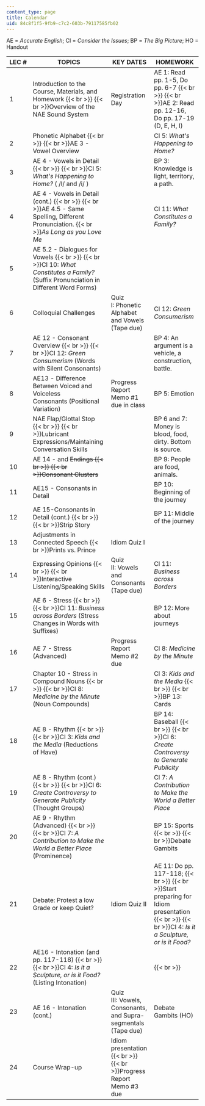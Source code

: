 ```yaml
---
content_type: page
title: Calendar
uid: 84c8f1f5-9fb9-c7c2-603b-79117585fb02
---
```


AE = _Accurate English_; CI = _Consider the Issues_; BP = _The Big Picture_; HO = Handout

| LEC # | TOPICS | KEY DATES | HOMEWORK |
| --- | --- | --- | --- |
| 1 | Introduction to the Course, Materials, and Homework  {{< br >}}  {{< br >}}Overview of the NAE Sound System | Registration Day | AE 1: Read pp. 1-5, Do pp. 6-7  {{< br >}}  {{< br >}}AE 2: Read pp. 12-16, Do pp. 17-19 (D, E, H, I) |
| 2 | Phonetic Alphabet  {{< br >}}  {{< br >}}AE 3 - Vowel Overview |  | CI 5: _What's Happening to Home?_ |
| 3 | AE 4 - Vowels in Detail  {{< br >}}  {{< br >}}CI 5: _What's Happening to Home?_ ( /I/ and /i/ ) |  | BP 3: Knowledge is light, territory, a path. |
| 4 | AE 4 - Vowels in Detail (cont.)  {{< br >}}  {{< br >}}AE 4.5 - Same Spelling, Different Pronunciation.  {{< br >}}_As Long as you Love Me_ |  | CI 11: _What Constitutes a Family?_ |
| 5 | AE 5.2 - Dialogues for Vowels  {{< br >}}  {{< br >}}CI 10: _What Constitutes a Family?_ (Suffix Pronunciation in Different Word Forms) |  | &nbsp; |
| 6 | Colloquial Challenges | Quiz I: Phonetic Alphabet and Vowels (Tape due) | CI 12: _Green Consumerism_ |
| 7 | AE 12 - Consonant Overview  {{< br >}}  {{< br >}}CI 12: _Green Consumerism_ (Words with Silent Consonants) |  | BP 4: An argument is a vehicle, a construction, battle. |
| 8 | AE13 - Difference Between Voiced and Voiceless Consonants (Positional Variation) | Progress Report Memo #1 due in class | BP 5: Emotion |
| 9 | NAE Flap/Glottal Stop  {{< br >}}  {{< br >}}Lubricant Expressions/Maintaining Conversation Skills |  | BP 6 and 7: Money is blood, food, dirty. Bottom is source. |
| 10 | AE 14 - <ed> and <s> Endings  {{< br >}}  {{< br >}}Consonant Clusters |  | BP 9: People are food, animals. |
| 11 | AE15 - Consonants in Detail |  | BP 10: Beginning of the journey |
| 12 | AE 15-Consonants in Detail (cont.)  {{< br >}}  {{< br >}}Strip Story |  | BP 11: Middle of the journey |
| 13 | Adjustments in Connected Speech  {{< br >}}Prints vs. Prince | Idiom Quiz I |  |
| 14 | Expressing Opinions  {{< br >}}  {{< br >}}Interactive Listening/Speaking Skills | Quiz II: Vowels and Consonants (Tape due) | CI 11: _Business across Borders_ |
| 15 | AE 6 - Stress  {{< br >}}  {{< br >}}CI 11: _Business across Borders_ (Stress Changes in Words with Suffixes) |  | BP 12: More about journeys  |
| 16 | AE 7 - Stress (Advanced) | Progress Report Memo #2 due | CI 8: _Medicine by the Minute_ |
| 17 | Chapter 10 - Stress in Compound Nouns  {{< br >}}  {{< br >}}CI 8: _Medicine by the Minute_ (Noun Compounds) |  | CI 3: _Kids and the Media_  {{< br >}}  {{< br >}}BP 13: Cards |
| 18 | AE 8 - Rhythm  {{< br >}}  {{< br >}}CI 3: _Kids and the Media_ (Reductions of Have) |  | BP 14: Baseball  {{< br >}}  {{< br >}}CI 6: _Create Controversy to Generate Publicity_ |
| 19 | AE 8 - Rhythm (cont.)  {{< br >}}  {{< br >}}CI 6: _Create Controversy to Generate Publicity_ (Thought Groups) |  | CI 7: _A Contribution to Make the World a Better Place_ |
| 20 | AE 9 - Rhythm (Advanced)  {{< br >}}   {{< br >}}CI 7: _A Contribution to Make the World a Better Place_ (Prominence) |  | BP 15: Sports  {{< br >}}  {{< br >}}Debate Gambits |
| 21 | Debate: Protest a low Grade or keep Quiet? | Idiom Quiz II | AE 11: Do pp. 117-118;  {{< br >}}  {{< br >}}Start preparing for Idiom presentation  {{< br >}}  {{< br >}}CI 4: _Is it a Sculpture, or is it Food?_ |
| 22 | AE16 - Intonation (and pp. 117-118)  {{< br >}}  {{< br >}}CI 4: _Is it a Sculpture, or is it Food?_ (Listing Intonation) |  |   {{< br >}} |
| 23 | AE 16 - Intonation (cont.) | Quiz III: Vowels, Consonants, and Supra-segmentals (Tape due) | Debate Gambits (HO) |
| 24 | Course Wrap-up | Idiom presentation  {{< br >}}  {{< br >}}Progress Report Memo #3 due |